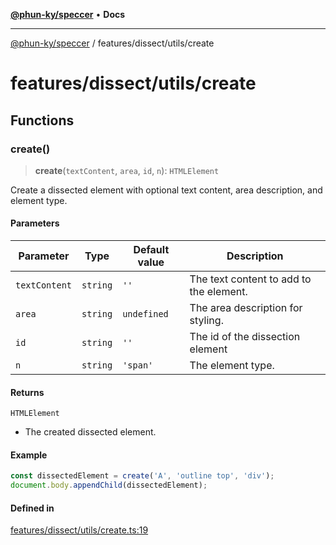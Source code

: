 [**@phun-ky/speccer**](../../../README.md) • **Docs**

***

[@phun-ky/speccer](../../../README.md) / features/dissect/utils/create

# features/dissect/utils/create

## Functions

### create()

> **create**(`textContent`, `area`, `id`, `n`): `HTMLElement`

Create a dissected element with optional text content, area description, and element type.

#### Parameters

| Parameter | Type | Default value | Description |
| ------ | ------ | ------ | ------ |
| `textContent` | `string` | `''` | The text content to add to the element. |
| `area` | `string` | `undefined` | The area description for styling. |
| `id` | `string` | `''` | The id of the dissection element |
| `n` | `string` | `'span'` | The element type. |

#### Returns

`HTMLElement`

- The created dissected element.

#### Example

```ts
const dissectedElement = create('A', 'outline top', 'div');
document.body.appendChild(dissectedElement);
```

#### Defined in

[features/dissect/utils/create.ts:19](https://github.com/phun-ky/speccer/blob/main/src/features/dissect/utils/create.ts#L19)
